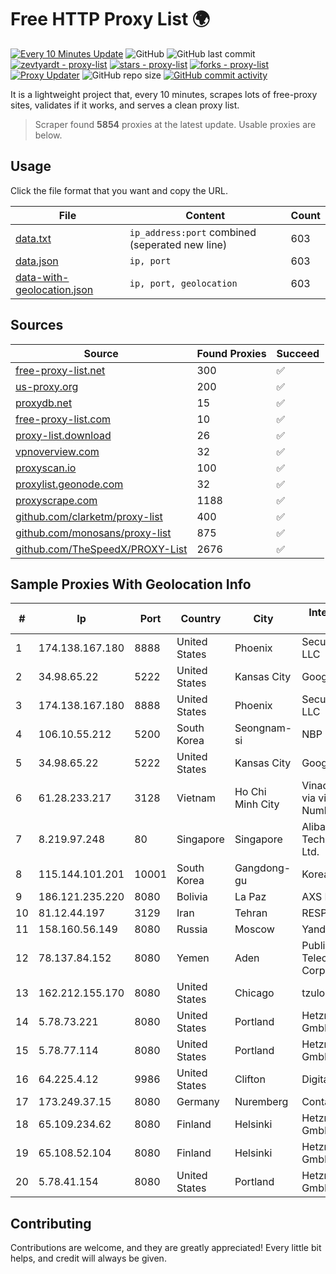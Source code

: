 
# Free HTTP Proxy List 🌍

[![Every 10 Minutes Update](https://github.com/mertguvencli/http-proxy-list/actions/workflows/main.yml/badge.svg?branch=main)](https://github.com/mertguvencli/http-proxy-list/actions/workflows/main.yml)
![GitHub](https://img.shields.io/github/license/mertguvencli/http-proxy-list)
![GitHub last commit](https://img.shields.io/github/last-commit/mertguvencli/http-proxy-list)
[![zevtyardt - proxy-list](https://img.shields.io/static/v1?label=zevtyardt&message=proxy-list&color=blue&logo=github)](https://github.com/zevtyardt/proxy-list "Go to GitHub repo")
[![stars - proxy-list](https://img.shields.io/github/stars/zevtyardt/proxy-list?style=social)](https://github.com/zevtyardt/proxy-list)
[![forks - proxy-list](https://img.shields.io/github/forks/zevtyardt/proxy-list?style=social)](https://github.com/zevtyardt/proxy-list)
[![Proxy Updater](https://github.com/zevtyardt/proxy-list/workflows/Proxy%20Updater/badge.svg)](https://github.com/zevtyardt/proxy-list/actions?query=workflow:"Proxy+Updater")
![GitHub repo size](https://img.shields.io/github/repo-size/zevtyardt/proxy-list)
[![GitHub commit activity](https://img.shields.io/github/commit-activity/m/zevtyardt/proxy-list?logo=commits)](https://github.com/zevtyardt/proxy-list/commits/main)

It is a lightweight project that, every 10 minutes, scrapes lots of free-proxy sites, validates if it works, and serves a clean proxy list.

> Scraper found **5854** proxies at the latest update. Usable proxies are below.

## Usage

Click the file format that you want and copy the URL.

|File|Content|Count|
|----|-------|-----|
|[data.txt](https://raw.githubusercontent.com/mertguvencli/http-proxy-list/main/proxy-list/data.txt)|`ip_address:port` combined (seperated new line)|603|
|[data.json](https://raw.githubusercontent.com/mertguvencli/http-proxy-list/main/proxy-list/data.json)|`ip, port`|603|
|[data-with-geolocation.json](https://raw.githubusercontent.com/mertguvencli/http-proxy-list/main/proxy-list/data-with-geolocation.json)|`ip, port, geolocation`|603|

## Sources

|Source|Found Proxies|Succeed|
|------|-------------|-------|
|[free-proxy-list.net](https://free-proxy-list.net)|300|✅|
|[us-proxy.org](https://www.us-proxy.org)|200|✅|
|[proxydb.net](http://proxydb.net)|15|✅|
|[free-proxy-list.com](https://free-proxy-list.com/?page=&port=&type%5B%5D=http&type%5B%5D=https&up_time=0&search=Search)|10|✅|
|[proxy-list.download](https://www.proxy-list.download/HTTP)|26|✅|
|[vpnoverview.com](https://vpnoverview.com/privacy/anonymous-browsing/free-proxy-servers)|32|✅|
|[proxyscan.io](https://www.proxyscan.io)|100|✅|
|[proxylist.geonode.com](https://proxylist.geonode.com/api/proxy-list?limit=300&page=1&sort_by=lastChecked&sort_type=desc&protocols=http,https)|32|✅|
|[proxyscrape.com](https://api.proxyscrape.com/v2/?request=displayproxies&protocol=http&timeout=10000&country=all&ssl=all&anonymity=all)|1188|✅|
|[github.com/clarketm/proxy-list](https://raw.githubusercontent.com/clarketm/proxy-list/master/proxy-list-raw.txt)|400|✅|
|[github.com/monosans/proxy-list](https://raw.githubusercontent.com/monosans/proxy-list/main/proxies/http.txt)|875|✅|
|[github.com/TheSpeedX/PROXY-List](https://raw.githubusercontent.com/TheSpeedX/PROXY-List/master/http.txt)|2676|✅|


## Sample Proxies With Geolocation Info

|#|Ip|Port|Country|City|Internet Service Provider|
|-|--|----|-------|----|-------------------------|
|1|174.138.167.180|8888|United States|Phoenix|Secured Servers LLC|
|2|34.98.65.22|5222|United States|Kansas City|Google LLC|
|3|174.138.167.180|8888|United States|Phoenix|Secured Servers LLC|
|4|106.10.55.212|5200|South Korea|Seongnam-si|NBP|
|5|34.98.65.22|5222|United States|Kansas City|Google LLC|
|6|61.28.233.217|3128|Vietnam|Ho Chi Minh City|Vinadata broadcast via vinagame AS Number|
|7|8.219.97.248|80|Singapore|Singapore|Alibaba (US) Technology Co., Ltd.|
|8|115.144.101.201|10001|South Korea|Gangdong-gu|Korea Telecom|
|9|186.121.235.220|8080|Bolivia|La Paz|AXS Bolivia S. A.|
|10|81.12.44.197|3129|Iran|Tehran|RESPINA Networks|
|11|158.160.56.149|8080|Russia|Moscow|Yandex.Cloud LLC|
|12|78.137.84.152|8080|Yemen|Aden|Public Telecommunication Corporation|
|13|162.212.155.170|8080|United States|Chicago|tzulo, inc.|
|14|5.78.73.221|8080|United States|Portland|Hetzner Online GmbH|
|15|5.78.77.114|8080|United States|Portland|Hetzner Online GmbH|
|16|64.225.4.12|9986|United States|Clifton|DigitalOcean, LLC|
|17|173.249.37.15|8080|Germany|Nuremberg|Contabo GmbH|
|18|65.109.234.62|8080|Finland|Helsinki|Hetzner Online GmbH|
|19|65.108.52.104|8080|Finland|Helsinki|Hetzner Online GmbH|
|20|5.78.41.154|8080|United States|Portland|Hetzner Online GmbH|



## Contributing

Contributions are welcome, and they are greatly appreciated! Every
little bit helps, and credit will always be given.

